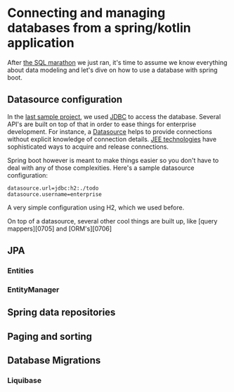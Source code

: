 # Connecting and managing databases from a spring/kotlin application

After [the SQL marathon][0700] we just ran, it's time to assume we know
everything about data modeling and let's dive on how to use a database with
spring boot.

## Datasource configuration

In the [last sample project][0701], we used [JDBC][0702] to access the database.
Several API's are built on top of that in order to ease things for enterprise
development. For instance, a [Datasource][0703] helps to provide connections
without explicit knowledge of connection details. [JEE technologies][0704] have
sophisticated ways to acquire and release connections.

Spring boot however is meant to make things easier so you don't have to deal
with any of those complexities. Here's a sample datasource configuration:

```properties
datasource.url=jdbc:h2:./todo
datasource.username=enterprise
```

A very simple configuration using H2, which we used before.

On top of a datasource, several other cool things are built up, like
[query mappers][0705] and [ORM's][0706]


## JPA

### Entities

### EntityManager

## Spring data repositories

## Paging and sorting

## Database Migrations

### Liquibase

[0700]: ./0015-databases.md
[0701]: ../samples/project-013-simple-databases
[0702]: https://docs.oracle.com/javase/tutorial/jdbc/TOC.html
[0703]: https://docs.oracle.com/javase/tutorial/jdbc/basics/sqldatasources.html
[0704]: https://tomcat.apache.org/tomcat-11.0-doc/jndi-resources-howto.html
